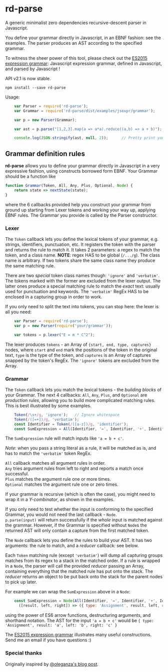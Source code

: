 # rd-parse
A generic minimalist zero dependencies recursive-descent parser in Javascript.

You define your grammar directly in Javascript, in an EBNF fashion: see the examples.
The parser produces an AST according to the specified grammar.

To witness the sheer power of this tool, please check out the  [ES2015 expression grammar](https://github.com/dmaevsky/rd-parse/tree/master/src/examples/jsexpr):
Javascript expression grammar, defined in Javascript, and parsed by Javascript !

API v2.1 is now stable.

    npm install --save rd-parse

Usage:
```javascript
    var Parser = require('rd-parse');
    var Grammar = require('rd-parse/dist/examples/jsexpr/grammar');

    var p = new Parser(Grammar);

    var ast = p.parse("[1,2,3].map(a => a*a).reduce((a,b) => a + b)");

    console.log(JSON.stringify(ast, null, 2));      // Pretty print your AST
```

## Grammar definition rules
**rd-parse** allows you to define your grammar directly in Javascript in a very expressive fashion, using constructs borrowed form EBNF.
Your Grammar should be a function like
```javascript
function Grammar(Token, All, Any, Plus, Optional, Node) {
    return state => nextState(state);
}
```
where the 6 callbacks provided help you construct your grammar from ground up starting from Lexer tokens and working your way up, applying EBNF rules.
The Grammar you provide is called by the Parser constructor.

### Lexer
The `Token` callback lets you define the lexical tokens of your grammar, e.g. strings, identifiers, punctuation, etc. It registers the token with the parser and returns the rule to match it. It takes 2 parameters: a regex to match the token, and a class name. **NOTE**: regex HAS to be global (`/.../g`). The class name is arbitrary. If two tokens share the same class name they produce the same matching rule.

There are two *special* token class names though: `'ignore'` and `'verbatim'`. The tokens marked with the former are excluded from the lexer output. The latter ones produce a special matching rule to match the *exact* text: usually used for punctuation and keywords. The `'verbatim'` RegEx HAS to be enclosed in a capturing group in order to work.

If you only need to split the text into tokens, you can stop here: the lexer is all you need:
```javascript
    var Parser = require('rd-parse');
    var p = new Parser(require('your/grammar'));

    var tokens = p.lexer("E = m * C^2");
```
The lexer produces `tokens` - an Array of `{start, end, type, captures}` nodes, where `start` and `end` mark the positions of the token in the original text, `type` is the type of the token, and `captures` is an Array of captures snapped by the token's RegEx. The `'ignore'` tokens are excluded from the Array.

### Grammar
The `Token` callback lets you match the lexical tokens - the *building blocks* of your Grammar. The next 4 callbacks: `All`, `Any`, `Plus`, and `Optional` are *production rules*, allowing you to build more complicated matching rules. This is best illustrated by some examples.
```javascript
    Token(/\s+/g, 'ignore');   // Ignore whitespace
    Token(/([=+])/g, 'verbatim');
    const Identifier = Token(/([a-z])/g, 'identifier');
    const SumExpression = All(Identifier, '=', Identifier, '+', Identifier);
```
The `SumExpression` rule will match inputs like `'a = b + c'`.

*Note*: when you pass a string literal as a rule, it will be matched as is, and has to match the `'verbatim'` token RegEx.

`All` callback matches all argument rules in order.<br/>
`Any` tries argument rules from left to right and reports a match once successful.<br/>
`Plus` matches the argument rule one or more times.<br/>
`Optional` matches the argument rule one or zero times.<br/>

If your grammar is recursive (which is often the case), you might need to wrap it in a *Y-combinator*, as shown in the examples.

If you only need to test whether the input is conforming to the specified Grammar, you would not need the last callback - `Node`.<br/>
`p.parse(input)` will return successfully if the *whole* input is matched against the grammar. However, if the Grammar is specified without `Node`s the returned AST will only contain a capture from the first matched token.

The `Node` callback lets you define the rules to build your AST. It has two arguments: the rule to match, and a *reducer* callback: see below.

Each `Token` matching rule (except `'verbatim'`) will dump all capturing groups matches from its regex to a stack in the matched order.
If a rule is wrapped in a `Node`, the parser will call the provided *reducer* passing an Array, containing everything that the matched rule has put onto the stack. The *reducer* returns an object to be put back onto the stack for the parent nodes to pick up later.

For example we can wrap the `SumExpression` above in a `Node`:
```javascript
    const SumExpression = Node(All(Identifier, '=', Identifier, '+', Identifier),
      ([result, left, right]) => ({ type: 'Assignment', result, left, right }));
```
using the power of ES6 arrow functions, destructuring arguments, and shorthand notation.
The AST for the input `'a = b + c'` would be `{ type: 'Assignment', result: 'a', left: 'b', right: 'c' }`

The [ES2015 expression grammar](https://github.com/dmaevsky/rd-parse/tree/master/src/examples/jsexpr) illustrates many useful constructions.
Send me an email if you have questions :)

### Special thanks
Originally inspired by [@oleganza's blog post](http://blog.oleganza.com/post/106246432/recursive-descent-parser-in-javascript).

